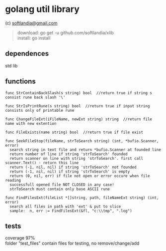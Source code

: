 # golang util library #

(c) softlandia@gmail.com

>download: go get -u github.com/softlandia/xlib  
>install: go install

## dependences ##

std lib

## functions ##

    func StrContainBackSlash(s string) bool  //return true if string s consist rune back slash '\'

    func StrIsPrintRune(s string) bool  //return true if input string consists only of printable rune

    func ChangeFileExt(iFileName, newExt string) string  //return file name with new extention

    func FileExists(name string) bool  //return true if file exist

    func SeekFileStop(fileName, strToSearch string) (int, *bufio.Scanner, error)
      search string in text file and return *bufio.Scanner at founded line
      return number of line if string 'strToSearch' founded
      return scanner on line with string 'strToSearch'. first call scanner.Text() - return this line
      return (-1, nil, nil) if string 'strToSearch' not founded
      return (-1, nil, nil) if string 'strToSearch' is empty
      return (0, nil, err) if file not open or error occure when file reading
      successfull opened file NOT CLOSED in any case!
      strToSearch must contain only base ASCII rune

    func FindFilesExt(fileList *[]string, path, fileNameExt string) (int, error)  
      search all files in path with 'ext' & put to slice
      sample:  n, err := FindFilesExt(&fl, "c:\\tmp", ".log")


## tests ##

coverage 97%  
folder "test_files" contain files for testing, no remove/change/add
